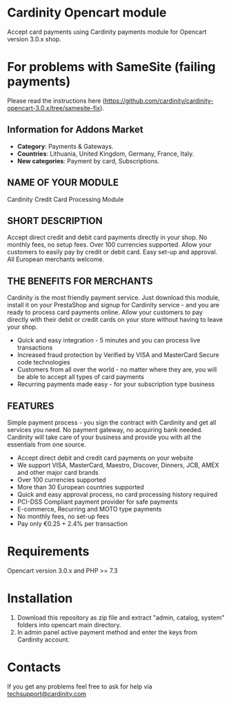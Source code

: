 # Cardinity Opencart module
Accept card payments using Cardinity payments module for Opencart version 3.0.x shop.
# For problems with SameSite (failing payments)
Please read the instructions here (https://github.com/cardinity/cardinity-opencart-3.0.x/tree/samesite-fix).
## Information for Addons Market
* **Category**: Payments & Gateways. 
* **Countries**: Lithuania, United Kingdom, Germany, France, Italy. 
* **New categories**: Payment by card, Subscriptions.
## NAME OF YOUR MODULE
Cardinity Credit Card Processing Module
## SHORT DESCRIPTION
Accept direct credit and debit card payments directly in your shop. No monthly fees, no setup fees. Over 100 currencies supported. Allow your customers to easily pay by credit or debit card. Easy set-up and approval. All European merchants welcome.
## THE BENEFITS FOR MERCHANTS
Cardinity is the most friendly payment service. Just download this module, install it on your PrestaShop and signup for Cardinity service - and you are ready to process card payments online. Allow your customers to pay directly with their debit or credit cards on your store without having to leave your shop.
* Quick and easy integration - 5 minutes and you can process live transactions
* Increased fraud protection by Verified by VISA and MasterCard Secure code technologies
* Customers from all over the world - no matter where they are, you will be able to accept all types of card payments
* Recurring payments made easy - for your subscription type business
## FEATURES
Simple payment process - you sign the contract with Cardinity and get all services you need. No payment gateway, no acquiring bank needed. Cardinity will take care of your business and provide you with all the essentials from one source.
* Accept direct debit and credit card payments on your website
* We support VISA, MasterCard, Maestro, Discover, Dinners, JCB, AMEX and other major card brands
* Over 100 currencies supported
* More than 30 European countries supported
* Quick and easy approval process, no card processing history required
* PCI-DSS Compliant payment provider for safe payments
* E-commerce, Recurring and MOTO type payments
* No monthly fees, no set-up fees
* Pay only €0.25 + 2.4% per transaction
# Requirements
Opencart version 3.0.x and PHP >= 7.3
# Installation
1. Download this repository as zip file and extract "admin, catalog, system" folders into opencart main directory.
2. In admin panel active payment method and enter the keys from Cardinity account.
# Contacts
If you get any problems feel free to ask for help via <a href="mailto:techsupport@cardinity.com">techsupport@cardinity.com</a>